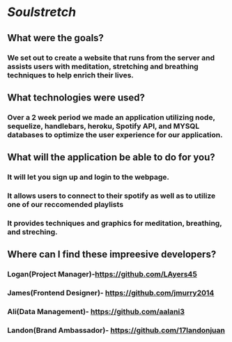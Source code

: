 # *Soulstretch*
## What were the goals?
### We set out to create a website that runs from the server and assists users with meditation, stretching and breathing techniques to help enrich their lives.
## What technologies were used?
### Over a 2 week period we made an application utilizing node, sequelize, handlebars, heroku, Spotify API, and MYSQL databases to optimize the user experience for our application.
## What will the application be able to do for you?
### It will let you sign up and login to the webpage.
### It allows users to connect to their spotify as well as to utilize one of our reccomended playlists
### It provides techniques and graphics for meditation, breathing, and streching.
## Where can I find these impreesive developers?
### Logan(Project Manager)-https://github.com/LAyers45
### James(Frontend Designer)- https://github.com/jmurry2014
### Ali(Data Management)- https://github.com/aalani3
### Landon(Brand Ambassador)- https://github.com/17landonjuan
